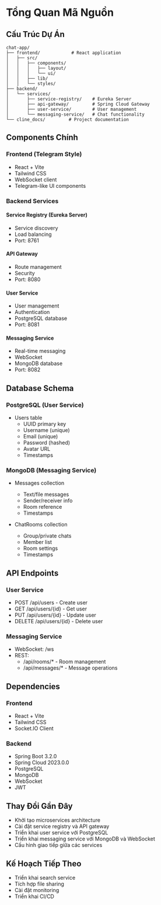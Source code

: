 # Tổng Quan Mã Nguồn

## Cấu Trúc Dự Án
```
chat-app/
├── frontend/            # React application
│   ├── src/
│   │   ├── components/
│   │   │   ├── layout/
│   │   │   └── ui/
│   │   ├── lib/
│   │   └── styles/
├── backend/
│   └── services/
│       ├── service-registry/    # Eureka Server
│       ├── api-gateway/         # Spring Cloud Gateway
│       ├── user-service/        # User management
│       └── messaging-service/   # Chat functionality
└── cline_docs/         # Project documentation
```

## Components Chính

### Frontend (Telegram Style)
- React + Vite
- Tailwind CSS
- WebSocket client
- Telegram-like UI components

### Backend Services

#### Service Registry (Eureka Server)
- Service discovery
- Load balancing
- Port: 8761

#### API Gateway
- Route management
- Security
- Port: 8080

#### User Service
- User management
- Authentication
- PostgreSQL database
- Port: 8081

#### Messaging Service
- Real-time messaging
- WebSocket
- MongoDB database
- Port: 8082

## Database Schema

### PostgreSQL (User Service)
- Users table
  - UUID primary key
  - Username (unique)
  - Email (unique)
  - Password (hashed)
  - Avatar URL
  - Timestamps

### MongoDB (Messaging Service)
- Messages collection
  - Text/file messages
  - Sender/receiver info
  - Room reference
  - Timestamps

- ChatRooms collection
  - Group/private chats
  - Member list
  - Room settings
  - Timestamps

## API Endpoints

### User Service
- POST /api/users - Create user
- GET /api/users/{id} - Get user
- PUT /api/users/{id} - Update user
- DELETE /api/users/{id} - Delete user

### Messaging Service
- WebSocket: /ws
- REST:
  - /api/rooms/* - Room management
  - /api/messages/* - Message operations

## Dependencies
### Frontend
- React + Vite
- Tailwind CSS
- Socket.IO Client

### Backend
- Spring Boot 3.2.0
- Spring Cloud 2023.0.0
- PostgreSQL
- MongoDB
- WebSocket
- JWT

## Thay Đổi Gần Đây
- Khởi tạo microservices architecture
- Cài đặt service registry và API gateway
- Triển khai user service với PostgreSQL
- Triển khai messaging service với MongoDB và WebSocket
- Cấu hình giao tiếp giữa các services

## Kế Hoạch Tiếp Theo
- Triển khai search service
- Tích hợp file sharing
- Cài đặt monitoring
- Triển khai CI/CD